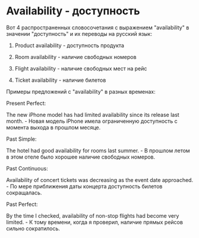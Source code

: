 # Availability - доступность

Вот 4 распространенных словосочетания с выражением "availability" в значении "доступность" и их переводы на русский язык:

1. Product availability - доступность продукта

2. Room availability - наличие свободных номеров

3. Flight availability - наличие свободных мест на рейс

4. Ticket availability - наличие билетов

Примеры предложений с "availability" в разных временах:

Present Perfect:

The new iPhone model has had limited availability since its release last month. - Новая модель iPhone имела ограниченную доступность с момента выхода в прошлом месяце.

Past Simple:

The hotel had good availability for rooms last summer. - В прошлом летом в этом отеле было хорошее наличие свободных номеров.

Past Continuous:

Availability of concert tickets was decreasing as the event date approached. - По мере приближения даты концерта доступность билетов сокращалась.

Past Perfect:

By the time I checked, availability of non-stop flights had become very limited. - К тому времени, когда я проверил, наличие прямых рейсов сильно сократилось.
